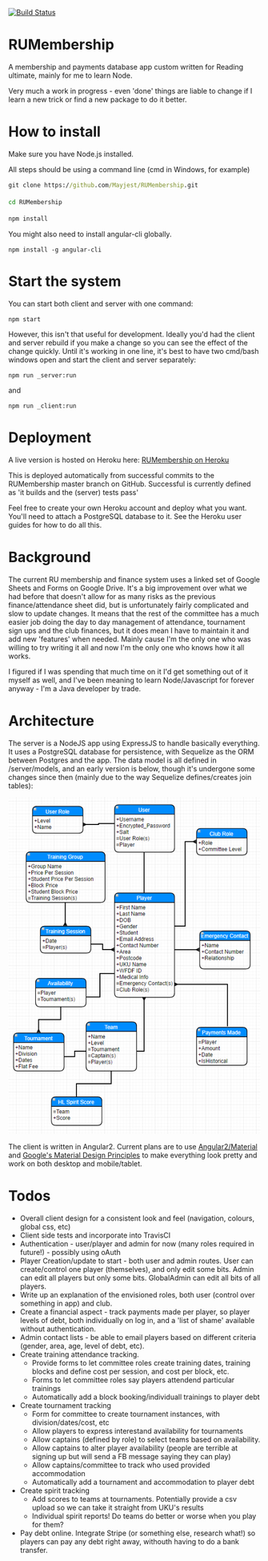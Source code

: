 [![Build Status](https://travis-ci.org/Mayjest/RUMembership.svg?branch=master)](https://travis-ci.org/Mayjest/RUMembership)

# RUMembership
A membership and payments database app custom written for Reading ultimate, mainly for me to learn Node.

Very much a work in progress - even 'done' things are liable to change if I learn a new trick or find a new package to do it better.

# How to install
Make sure you have Node.js installed.

All steps should be using a command line (cmd in Windows, for example)
```cmd
git clone https://github.com/Mayjest/RUMembership.git

cd RUMembership

npm install
```
You might also need to install angular-cli globally.
```npm
npm install -g angular-cli
```
# Start the system

You can start both client and server with one command:

```npm
npm start
```
However, this isn't that useful for development. Ideally you'd had the client and server rebuild if you make a change so you can see 
the effect of the change quickly. Until it's working in one line, it's best to have two cmd/bash windows open and start the 
client and server separately: 

```npm
npm run _server:run
```
and
```npm
npm run _client:run
```

# Deployment
A live version is hosted on Heroku here:
[RUMembership on Heroku](https://ru-membership.herokuapp.com)

This is deployed automatically from successful commits to the RUMembership master branch on GitHub. Successful is currently defined as 'it builds and the (server) tests pass'

Feel free to create your own Heroku account and deploy what you want. You'll need to attach a PostgreSQL database to it. See the Heroku user guides for how to do all this.

# Background
The current RU membership and finance system uses a linked set of Google Sheets and Forms on Google Drive. It's a big improvement over what we had before that doesn't allow for as many risks as the previous finance/attendance sheet did, but is unfortunately fairly complicated and slow to update changes. It means that the rest of the committee has a much easier job doing the day to day management of attendance, tournament sign ups and the club finances, but it does mean I have to maintain it and add new 'features' when needed. Mainly cause I'm the only one who was willing to try writing it all and now I'm the only one who knows how it all works.

I figured if I was spending that much time on it I'd get something out of it myself as well, and I've been meaning to learn Node/Javascript for forever anyway - I'm a Java developer by trade. 

# Architecture
The server is a NodeJS app using ExpressJS to handle basically everything. It uses a PostgreSQL database for persistence, with Sequelize as the ORM between Postgres and the app. The data model is all defined in /server/models, and an early version is below, though it's undergone some changes since then (mainly due to the way Sequelize defines/creates join tables):

 ![ORM](./docs/ormModel.PNG)

 The client is written in Angular2. Current plans are to use [Angular2/Material](https://material.angular.io/) and [Google's Material Design Principles](https://material.io/guidelines/) to make everything look pretty and work on both desktop and mobile/tablet.

# Todos
- Overall client design for a consistent look and feel (navigation, colours, global css, etc)
- Client side tests and incorporate into TravisCI
- Authentication - user/player and admin for now (many roles required in future!) - possibly using oAuth
- Player Creation/update to start - both user and admin routes. User can create/control one player (themselves), and only edit some bits. Admin can edit all players but only some bits. GlobalAdmin can edit all bits of all players.
- Write up an explanation of the envisioned roles, both user (control over something in app) and club.
- Create a financial aspect - track payments made per player, so player levels of debt, both individually on log in, and a 'list of shame' available without authentication.
- Admin contact lists - be able to email players based on different criteria (gender, area, age, level of debt, etc).
- Create training attendance tracking.
    - Provide forms to let committee roles create training dates, training blocks and define cost per session, and cost per block, etc.
    - Forms to let committee roles say players attendend particular trainings
    - Automatically add a block booking/individuall trainings to player debt  
- Create tournament tracking
    - Form for committee to create tournament instances, with division/dates/cost, etc
    - Allow players to express interestand availability for tournaments
    - Allow captains (defined by role) to select teams based on availability.
    - Allow captains to alter player availability (people are terrible at signing up but will send a FB message saying they can play)
    - Allow captains/committee to track who used provided accommodation
    - Automatically add a tournament and accommodation to player debt
- Create spirit tracking
    - Add scores to teams at tournaments. Potentially provide a csv upload so we can take it straight from UKU's results
    - Individual spirit reports! Do teams do better or worse when you play for them?
- Pay debt online. Integrate Stripe (or something else, research what!) so players can pay any debt right away, withouth having to do a bank transfer.
